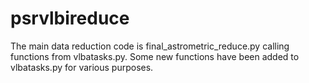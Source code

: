 # psrvlbireduce
The main data reduction code is final_astrometric_reduce.py calling functions from vlbatasks.py.
Some new functions have been added to vlbatasks.py for various purposes.
